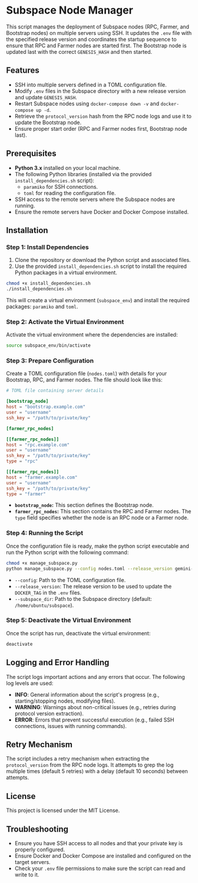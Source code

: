 
# Subspace Node Manager

This script manages the deployment of Subspace nodes (RPC, Farmer, and Bootstrap nodes) on multiple servers using SSH. It updates the `.env` file with the specified release version and coordinates the startup sequence to ensure that RPC and Farmer nodes are started first. The Bootstrap node is updated last with the correct `GENESIS_HASH` and then started.

## Features

- SSH into multiple servers defined in a TOML configuration file.
- Modify `.env` files in the Subspace directory with a new release version and update `GENESIS_HASH`.
- Restart Subspace nodes using `docker-compose down -v` and `docker-compose up -d`.
- Retrieve the `protocol_version` hash from the RPC node logs and use it to update the Bootstrap node.
- Ensure proper start order (RPC and Farmer nodes first, Bootstrap node last).

## Prerequisites

- **Python 3.x** installed on your local machine.
- The following Python libraries (installed via the provided `install_dependencies.sh` script):
  - `paramiko` for SSH connections.
  - `toml` for reading the configuration file.
- SSH access to the remote servers where the Subspace nodes are running.
- Ensure the remote servers have Docker and Docker Compose installed.

## Installation

### Step 1: Install Dependencies

1. Clone the repository or download the Python script and associated files.
2. Use the provided `install_dependencies.sh` script to install the required Python packages in a virtual environment.

```bash
chmod +x install_dependencies.sh
./install_dependencies.sh
```

This will create a virtual environment (`subspace_env`) and install the required packages: `paramiko` and `toml`.

### Step 2: Activate the Virtual Environment

Activate the virtual environment where the dependencies are installed:

```bash
source subspace_env/bin/activate
```

### Step 3: Prepare Configuration

Create a TOML configuration file (`nodes.toml`) with details for your Bootstrap, RPC, and Farmer nodes. The file should look like this:

```toml
# TOML file containing server details

[bootstrap_node]
host = "bootstrap.example.com"
user = "username"
ssh_key = "/path/to/private/key"

[farmer_rpc_nodes]

[[farmer_rpc_nodes]]
host = "rpc.example.com"
user = "username"
ssh_key = "/path/to/private/key"
type = "rpc"

[[farmer_rpc_nodes]]
host = "farmer.example.com"
user = "username"
ssh_key = "/path/to/private/key"
type = "farmer"
```

- **`bootstrap_node`:** This section defines the Bootstrap node.
- **`farmer_rpc_nodes`:** This section contains the RPC and Farmer nodes. The `type` field specifies whether the node is an RPC node or a Farmer node.

### Step 4: Running the Script

Once the configuration file is ready, make the python script executable and run the Python script with the following command:

```bash
chmod +x manage_subspace.py
python manage_subspace.py --config nodes.toml --release_version gemini-3h-2024-sep-17 --subspace_dir /home/ubuntu/subspace/subspace
```

- `--config`: Path to the TOML configuration file.
- `--release_version`: The release version to be used to update the `DOCKER_TAG` in the `.env` files.
- `--subspace_dir`: Path to the Subspace directory (default: `/home/ubuntu/subspace`).

### Step 5: Deactivate the Virtual Environment

Once the script has run, deactivate the virtual environment:

```bash
deactivate
```

## Logging and Error Handling

The script logs important actions and any errors that occur. The following log levels are used:

- **INFO**: General information about the script's progress (e.g., starting/stopping nodes, modifying files).
- **WARNING**: Warnings about non-critical issues (e.g., retries during protocol version extraction).
- **ERROR**: Errors that prevent successful execution (e.g., failed SSH connections, issues with running commands).

## Retry Mechanism

The script includes a retry mechanism when extracting the `protocol_version` from the RPC node logs. It attempts to grep the log multiple times (default 5 retries) with a delay (default 10 seconds) between attempts.

## License

This project is licensed under the MIT License.

## Troubleshooting

- Ensure you have SSH access to all nodes and that your private key is properly configured.
- Ensure Docker and Docker Compose are installed and configured on the target servers.
- Check your `.env` file permissions to make sure the script can read and write to it.
